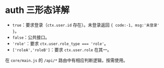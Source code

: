 # auth 三形态详解

-   `true`：要求登录（`ctx.user.id` 存在）。未登录返回 `{ code:-1, msg:'未登录' }`。
-   `false`：公共接口。
-   `'role'`：要求 `ctx.user.role_type === 'role'`。
-   `['roleA','roleB']`：要求 `ctx.user.role` 在其一。

在 `core/main.js` 的 `/api/*` 路由中有相应判断逻辑，按需使用。
